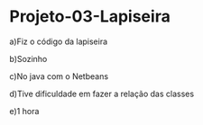 # Projeto-03-Lapiseira

a)Fiz o código da lapiseira

b)Sozinho

c)No java com o Netbeans

d)Tive dificuldade em fazer a relação das classes

e)1 hora